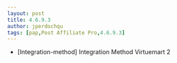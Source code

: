 ```yaml
---
layout: post
title: 4.6.9.3
author: jperdochqu
tags: [pap,Post Affiliate Pro,4.6.9.3]
---
```


- [Integration-method] Integration Method Virtuemart 2
